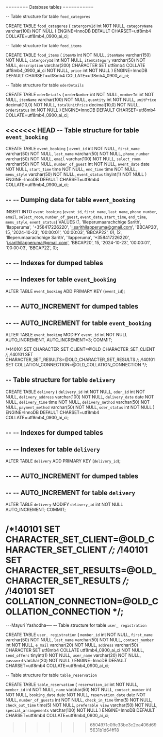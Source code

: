 ======== Database tables ===========

-- Table structure for table `food_categores`

CREATE TABLE `food_categores` 
(
  `catergoryId` int NOT NULL,
  `categoryName` varchar(100) NOT NULL
) ENGINE=InnoDB DEFAULT CHARSET=utf8mb4 COLLATE=utf8mb4_0900_ai_ci;


-- Table structure for table `food_items`

CREATE TABLE `food_items` (
  `itemNo` int NOT NULL,
  `itemName` varchar(150) NOT NULL,
  `catergoryId` int NOT NULL,
  `itemCategory` varchar(50) NOT NULL,
  `description` varchar(200) CHARACTER SET utf8mb4 COLLATE utf8mb4_0900_ai_ci NOT NULL,
  `price` int NOT NULL
) ENGINE=InnoDB DEFAULT CHARSET=utf8mb4 COLLATE=utf8mb4_0900_ai_ci;

-- Table structure for table `oderDetails`

CREATE TABLE `oderDetails` (
  `orderNumber` int NOT NULL,
  `memberId` int NOT NULL,
  `itemName` varchar(100) NOT NULL,
  `quantity` int NOT NULL,
  `unitPrice` decimal(10,0) NOT NULL,
  `totalUnitPrice` decimal(10,0) NOT NULL,
  `orderStatus` int NOT NULL
) ENGINE=InnoDB DEFAULT CHARSET=utf8mb4 COLLATE=utf8mb4_0900_ai_ci;

<<<<<<< HEAD
-- Table structure for table `event_booking`
--

CREATE TABLE `event_booking` (
  `event_id` int NOT NULL,
  `first_name` varchar(50) NOT NULL,
  `last_name` varchar(50) NOT NULL,
  `phone_number` varchar(50) NOT NULL,
  `email` varchar(100) NOT NULL,
  `select_room` varchar(50) NOT NULL,
  `number_of_guest` int NOT NULL,
  `event_date` date NOT NULL,
  `start_time` time NOT NULL,
  `end_time` time NOT NULL,
  `menu_style` varchar(50) NOT NULL,
  `event_status` tinyint(1) NOT NULL
) ENGINE=InnoDB DEFAULT CHARSET=utf8mb4 COLLATE=utf8mb4_0900_ai_ci;

--
-- Dumping data for table `event_booking`
--

INSERT INTO `event_booking` (`event_id`, `first_name`, `last_name`, `phone_number`, `email`, `select_room`, `number_of_guest`, `event_date`, `start_time`, `end_time`, `menu_style`, `event_status`) VALUES
(1, 'Illeperumaarachchige Sarith', 'Ilapperuma', '+358417226220', 'i.sarithilapperuma@gmail.com', 'BBCAP20', 15, '2024-10-23', '00:00:01', '00:00:03', 'BBCAP22', 0),
(2, 'Illeperumaarachchige Sarith', 'Ilapperuma', '+358417226220', 'i.sarithilapperuma@gmail.com', 'BBCAP20', 15, '2024-10-23', '00:00:01', '00:00:03', 'BBCAP22', 0);

--
-- Indexes for dumped tables
--

--
-- Indexes for table `event_booking`
--
ALTER TABLE `event_booking`
  ADD PRIMARY KEY (`event_id`);

--
-- AUTO_INCREMENT for dumped tables
--

--
-- AUTO_INCREMENT for table `event_booking`
--
ALTER TABLE `event_booking`
  MODIFY `event_id` int NOT NULL AUTO_INCREMENT, AUTO_INCREMENT=3;
COMMIT;

/*!40101 SET CHARACTER_SET_CLIENT=@OLD_CHARACTER_SET_CLIENT */;
/*!40101 SET CHARACTER_SET_RESULTS=@OLD_CHARACTER_SET_RESULTS */;
/*!40101 SET COLLATION_CONNECTION=@OLD_COLLATION_CONNECTION */;



-- Table structure for table `delivery`
--

CREATE TABLE `delivery` (
  `delivery_id` int NOT NULL,
  `oder_id` int NOT NULL,
  `delivery_address` varchar(100) NOT NULL,
  `delivery_date` date NOT NULL,
  `delivery_time` time NOT NULL,
  `delivery_method` varchar(50) NOT NULL,
  `payment_method` varchar(50) NOT NULL,
  `oder_status` int NOT NULL
) ENGINE=InnoDB DEFAULT CHARSET=utf8mb4 COLLATE=utf8mb4_0900_ai_ci;

--
-- Indexes for dumped tables
--

--
-- Indexes for table `delivery`
--
ALTER TABLE `delivery`
  ADD PRIMARY KEY (`delivery_id`);

--
-- AUTO_INCREMENT for dumped tables
--

--
-- AUTO_INCREMENT for table `delivery`
--
ALTER TABLE `delivery`
  MODIFY `delivery_id` int NOT NULL AUTO_INCREMENT;
COMMIT;

/*!40101 SET CHARACTER_SET_CLIENT=@OLD_CHARACTER_SET_CLIENT */;
/*!40101 SET CHARACTER_SET_RESULTS=@OLD_CHARACTER_SET_RESULTS */;
/*!40101 SET COLLATION_CONNECTION=@OLD_COLLATION_CONNECTION */;
=======
---Mayuri Yashodha---
-- Table structure for table `user_ registration`

CREATE TABLE `user_ registration` (
  `member_id` int NOT NULL,
  `first_name` varchar(50) NOT NULL,
  `last_name` varchar(50) NOT NULL,
  `contact_number` int NOT NULL,
  `e_mail` varchar(20) NOT NULL,
  `address` varchar(50) CHARACTER SET utf8mb4 COLLATE utf8mb4_0900_ai_ci NOT NULL,
  `send_offers` tinyint(1) NOT NULL,
  `user_name` varchar(20) NOT NULL,
  `password` varchar(20) NOT NULL
) ENGINE=InnoDB DEFAULT CHARSET=utf8mb4 COLLATE=utf8mb4_0900_ai_ci;

-- Table structure for table `table_reservation`

CREATE TABLE `table_reservation` (
  `reservation_id` int NOT NULL,
  `member_id` int NOT NULL,
  `name` varchar(50) NOT NULL,
  `contact_number` int NOT NULL,
  `booking_date` date NOT NULL,
  `reservation_date` date NOT NULL,
  `number_of_guests` int NOT NULL,
  `check_in_time` time(5) NOT NULL,
  `check_out_time` time(5) NOT NULL,
  `preferable view` varchar(50) NOT NULL,
  `special_arrangements` varchar(100) NOT NULL
) ENGINE=InnoDB DEFAULT CHARSET=utf8mb4 COLLATE=utf8mb4_0900_ai_ci;

>>>>>>> 6504971c0ffe33be3c2ea406d695631b1d64ff18

